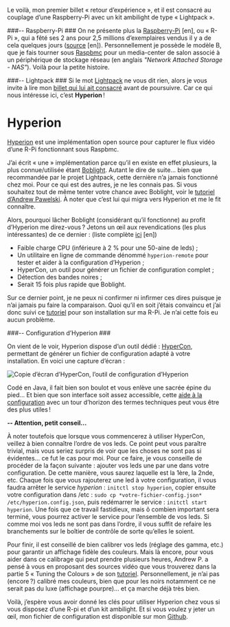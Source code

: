 <!--t Raspberry-Pi + Lightpack = Hyperion ! t-->

Le voilà, mon premier billet « retour d’expérience », et il est consacré au couplage d’une Raspberry-Pi avec un kit ambilight de type « Lightpack ».

###-- Raspberry-Pi ###
On ne présente plus la [Raspberry-Pi][1] [en], ou « R-Pi », qui a fêté ses 2 ans pour 2,5 millions d’exemplaires vendus il y a de cela quelques jours ([source][2] [en]).
Personnellement je possède le modèle B, que je fais tourner sous [Raspbmc][3] pour un media-center de salon associé à un périphérique de stockage réseau (en anglais *"Network Attached Storage - NAS"*).
Voilà pour la petite histoire.

###-- Lightpack ###
Si le mot [Lightpack][4] ne vous dit rien, alors je vous invite à lire mon [billet qui lui ait consacré][5] avant de poursuivre.
Car ce qui nous intéresse ici, c’est **Hyperion** !

Hyperion
======

[Hyperion][6] est une implémentation open source pour capturer le flux vidéo d’une R-Pi fonctionnant sous Raspbmc.

J’ai écrit « une » implémentation parce qu’il en existe en effet plusieurs, la plus connue/utilisée étant [Boblight][7].
Autant le dire de suite... bien que recommandée par le projet Lightpack, cette dernière n’a jamais fonctionné chez moi. Pour ce qui est des autres, je ne les connais pas.
Si vous souhaitez tout de même tenter votre chance avec Boblight, voir le [tutoriel d’Andrew Pawelski][8].
À noter que c’est lui qui migra vers Hyperion et me le fit connaître.

Alors, pourquoi lâcher Boblight (considérant qu’il fonctionne) au profit d’Hyperion me direz-vous ?
Jetons un œil aux revendications (les plus intéressantes) de ce dernier : (liste complète [ici][9] [en])

- Faible charge CPU (inférieure à 2 % pour une 50-aine de leds) ;
- Un utilitaire en ligne de commande dénommé `hyperion-remote` pour tester et aider à la configuration d’Hyperion ;
- HyperCon, un outil pour générer un fichier de configuration complet ;
- Détection des bandes noires ;
- Serait 15 fois plus rapide que Boblight.

Sur ce dernier point, je ne peux ni confirmer ni infirmer ces dires puisque je n’ai jamais pu faire la comparaison.
Quoi qu’il en soit j’étais convaincu et j’ai donc suivi ce [tutoriel][10] pour son installation sur ma R-Pi.
Je n’ai cette fois eu aucun problème.

###-- Configuration d’Hyperion ###

On vient de le voir, Hyperion dispose d’un outil dédié : [HyperCon][11], permettant de générer un fichier de configuration adapté à votre installation.
En voici une capture d’écran :

![Copie d’écran d’HyperCon, l’outil de configuration d’Hyperion][12]

Codé en Java, il fait bien son boulot et vous enlève une sacrée épine du pied... Et bien que son interface soit assez accessible, cette [aide à la configuration][13] avec un tour d’horizon des termes techniques peut vous être des plus utiles !

**-- Attention, petit conseil…**

À noter toutefois que lorsque vous commencerez à utiliser HyperCon, veillez à bien connaître l’ordre de vos leds. Ce point peut vous paraître trivial, mais vous seriez surpris de voir que les choses ne sont pas si évidentes... ce fut le cas pour moi.
Pour ce faire, je vous conseille de procéder de la façon suivante : ajouter vos leds une par une dans votre configuration. De cette manière, vous saurez laquelle est la 1ère, la 2nde, etc.
Chaque fois que vous rajouterez une led à votre configuration, il vous faudra arrêter le service *hyperion* : `initctl stop hyperion`, copier ensuite votre configuration dans /etc : `sudo cp *votre-fichier-config.json*  /etc/hyperion.config.json`, puis redémarrer le service : `initctl start hyperion`.
Une fois que ce travail fastidieux, mais ô combien important sera terminé, vous pourrez activer le service pour l’ensemble de vos leds. Si comme moi vos leds ne sont pas dans l’ordre, il vous suffit de refaire les branchements sur le boîtier de contrôle de sorte qu’elles le soient.

Pour finir, il est conseillé de bien calibrer vos leds (réglage des gamma, etc.) pour garantir un affichage fidèle des couleurs. Mais là encore, pour vous aider dans ce calibrage qui peut prendre plusieurs heures, Andrew P. a pensé à vous en proposant des sources vidéo que vous trouverez dans la partie 5 « Tuning the Colours » de son [tutoriel][14].
Personnellement, je n’ai pas (encore ?) calibré mes couleurs, bien que pour les noirs notamment ce ne serait pas du luxe (affichage pourpre)... et ça marche déjà très bien.

Voilà, j’espère vous avoir donné les clés pour utiliser Hyperion chez vous si vous disposez d’une R-pi et d’un kit ambilight.
Et si vous voulez y jeter un œil, mon fichier de configuration est disponible sur mon [Github][15].


  [1]: http://www.raspberrypi.org/
  [2]: http://www.raspberrypi.org/archives/6299
  [3]: http://www.raspbmc.com/
  [4]: http://lightpack.tv
  [5]: http://blog.fredblain.org/2014/03/lightpack-un-ambilight-open-source
  [6]: https://github.com/tvdzwan/hyperion/wiki
  [7]: http://code.google.com/p/boblight/
  [8]: http://ajpawelski.wordpress.com/how-to-raspberry-pi-raspbmc-and-a-lightpack/
  [9]: https://github.com/tvdzwan/hyperion/wiki#wiki-introduction
  [10]: https://github.com/tvdzwan/hyperion/wiki/Installation
  [11]: https://raw.github.com/tvdzwan/hypercon/master/deploy/HyperCon.jar
  [12]: https://raw.github.com/wiki/tvdzwan/hyperion/hypercon_mainscreen_01.jpg
  [13]: https://github.com/tvdzwan/hyperion/wiki/Configuration
  [14]: http://ajpawelski.wordpress.com/how-to-raspberry-pi-raspbmc-hyperion-and-a-ws2801-strip-2/#part3
  [15]: https://github.com/FredBlain/hyperion

